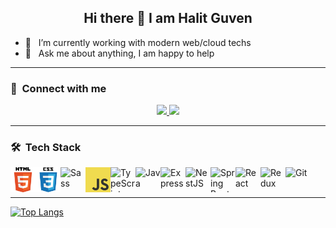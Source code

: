 ### <h2 align="center">Hi there 👋 I am Halit Guven</h2>

- 🔭 &nbsp; I’m currently working with modern web/cloud techs
- 💬 &nbsp; Ask me about anything, I am happy to help

<hr>

### :link: &nbsp;Connect with me

<p align="center">
<a href="https://linkedin.com/in/halitguvenserin">
    <img src="https://img.shields.io/badge/-Halit%20Guven%20Serin-0077B5?style=for-the-badge&logo=Linkedin&logoColor=white"/>
</a>
<a href="mailto:halitguvens@gmail.com">
    <img src="https://img.shields.io/badge/-halitguvens@gmail.com-D14836?style=for-the-badge&logo=Gmail&logoColor=white"/>
</a>
</p>

<hr>

### 🛠 &nbsp;Tech Stack

<a href="https://www.w3.org/html/" target="_blank">
    <img align="left" alt="HTML5" width="40" height="40" src="https://raw.githubusercontent.com/github/explore/80688e429a7d4ef2fca1e82350fe8e3517d3494d/topics/html/html.png" />
</a>

<a href="https://www.w3.org/Style/CSS" target="_blank">
    <img align="left" alt="CSS3" width="40" height="40" src="https://raw.githubusercontent.com/github/explore/80688e429a7d4ef2fca1e82350fe8e3517d3494d/topics/css/css.png" />
</a>

<a href="https://sass-lang.com/" target="_blank">
    <img align="left" alt="Sass" width="40" height="40" src="https://cdn.jsdelivr.net/gh/devicons/devicon/icons/sass/sass-original.svg" />
</a>

<a href="https://www.javascript.com/" target="_blank">    
    <img align="left" alt="JavaScript" width="40" height="40" src="https://raw.githubusercontent.com/github/explore/80688e429a7d4ef2fca1e82350fe8e3517d3494d/topics/javascript/javascript.png" />
</a>

<a href="https://www.typescriptlang.org/" target="_blank">    
    <img align="left" alt="TypeScript" width="40" height="40" src="https://cdn.jsdelivr.net/gh/devicons/devicon/icons/typescript/typescript-original.svg" />
</a>

<a href="https://www.w3schools.com/java/java_intro.asp" target="_blank">    
    <img align="left" alt="Java"  width="40" height="40" src="https://cdn.jsdelivr.net/gh/devicons/devicon/icons/java/java-original.svg" />
</a>

<a href="https://expressjs.com/" target="_blank">    
    <img align="left" alt="Express"  width="40" height="40" src="https://cdn.jsdelivr.net/gh/devicons/devicon/icons/express/express-original.svg" />
</a>

<a href="https://nestjs.com/" target="_blank">    
    <img align="left" alt="NestJS"  width="40" height="40" src="https://cdn.jsdelivr.net/gh/devicons/devicon/icons/nestjs/nestjs-plain.svg" />
</a>

<a href="https://spring.io/projects/spring-boot" target="_blank">    
    <img align="left" alt="Spring Boot"  width="40" height="40" src="https://cdn.jsdelivr.net/gh/devicons/devicon/icons/spring/spring-original.svg" />
</a>


<a href="https://reactjs.org/" target="_blank">    
    <img align="left" alt="React" width="40" height="40"  src="https://cdn.jsdelivr.net/gh/devicons/devicon/icons/react/react-original.svg" />
</a>

<a href="https://redux.js.org/" target="_blank">    
    <img align="left" alt="Redux" width="40" height="40"  src="https://cdn.jsdelivr.net/gh/devicons/devicon/icons/redux/redux-original.svg" />
</a>

<a href="https://git-scm.com/" target="_blank">    
    <img align="left" alt="Git" width="40" height="40" src="https://cdn.jsdelivr.net/gh/devicons/devicon/icons/git/git-plain-wordmark.svg" />
</a>

<br>
<br>

<hr>


[![Top Langs](https://github-readme-stats.vercel.app/api/top-langs/?username=haguse&layout=compact&theme=chartreuse-dark)](https://github.com/anuraghazra/github-readme-stats)
